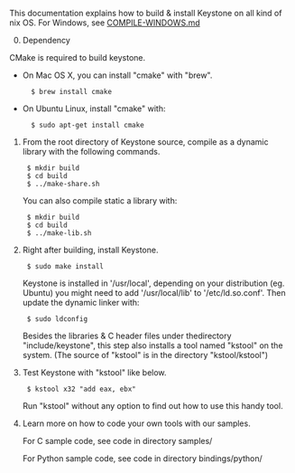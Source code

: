 This documentation explains how to build & install Keystone on all kind of nix OS.
For Windows, see [COMPILE-WINDOWS.md](COMPILE-WINDOWS.md)


0. Dependency

CMake is required to build keystone.

- On Mac OS X, you can install "cmake" with "brew".

        $ brew install cmake

- On Ubuntu Linux, install "cmake" with:

        $ sudo apt-get install cmake


1. From the root directory of Keystone source, compile as a dynamic library
   with the following commands.

        $ mkdir build
        $ cd build
        $ ../make-share.sh

   You can also compile static a library with:

        $ mkdir build
        $ cd build
        $ ../make-lib.sh


2. Right after building, install Keystone.

        $ sudo make install

   Keystone is installed in '/usr/local', depending on your distribution (eg. Ubuntu) you might
   need to add '/usr/local/lib' to '/etc/ld.so.conf'. Then update the dynamic linker
   with:
        
        $ sudo ldconfig
   
   Besides the libraries & C header files under  thedirectory "include/keystone",
   this step also installs a tool named "kstool" on the system.
   (The source of "kstool" is in the directory "kstool/kstool")


3. Test Keystone with "kstool" like below.

        $ kstool x32 "add eax, ebx"

   Run "kstool" without any option to find out how to use this handy tool.


4. Learn more on how to code your own tools with our samples.

   For C sample code, see code in directory samples/

   For Python sample code, see code in directory bindings/python/
